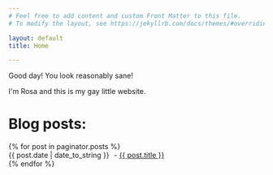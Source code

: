 ```yaml
---
# Feel free to add content and custom Front Matter to this file.
# To modify the layout, see https://jekyllrb.com/docs/themes/#overriding-theme-defaults

layout: default
title: Home

---
```

<div>
  <p>
    Good day! You look reasonably sane!
  </p>
  <p>
    I'm Rosa and this is my gay little website.
  </p>
</div>

<div>
  <h1>
    Blog posts:
  </h1>
</div>

<div>
  {% for post in paginator.posts %}
  <article>
    <span href="{{ post.url | relative_url }}">
      <time datetime="{{ post.date | date_to_xmlschema }}" class="post-date" style="display: inline-block; margin-right: 5px;">{{ post.date | date_to_string }}</time>
      -
      <a href="{{ post.url | relative_url }}">{{ post.title }}</a>
    </span>
  </article>
  {% endfor %}
</div>
